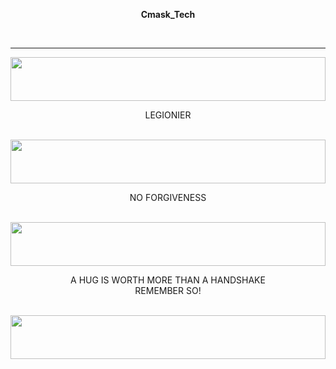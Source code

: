 <b><p align="center">Cmask_Tech</p></b>
<br>
<hr>
<img src="https://i.imgur.com/dBaSKWF.gif" height="70" width="100%">
<p align="center">LEGIONIER</p></b>
<br>
<img src="https://i.imgur.com/dBaSKWF.gif" height="70" width="100%">
<p align="center">NO FORGIVENESS</p></b>
<br>
<img src="https://i.imgur.com/dBaSKWF.gif" height="70" width="100%">
<p align="center">A HUG IS WORTH MORE THAN A HANDSHAKE <br> REMEMBER SO!</p></b>
<br>
<img src="https://i.imgur.com/dBaSKWF.gif" height="70" width="100%">